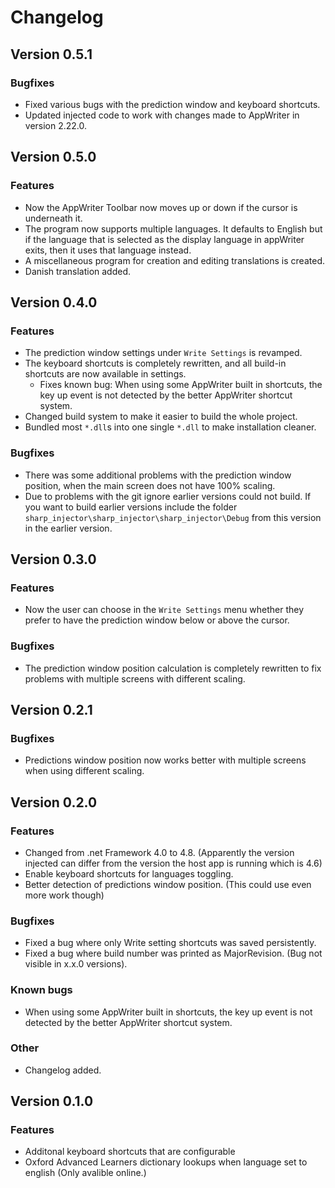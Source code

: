 # Changelog

## Version 0.5.1

### Bugfixes

- Fixed various bugs with the prediction window and keyboard shortcuts.
- Updated injected code to work with changes made to AppWriter in version 2.22.0.

## Version 0.5.0

### Features

- Now the AppWriter Toolbar now moves up or down if the cursor is underneath it.
- The program now supports multiple languages. It defaults to English but if the language that is selected as the display language in appWriter exits, then it uses that language instead.
- A miscellaneous program for creation and editing translations is created.
- Danish translation added.

## Version 0.4.0

### Features

- The prediction window settings under `Write Settings` is revamped.
- The keyboard shortcuts is completely rewritten, and all build-in shortcuts are now available in settings.
  - Fixes known bug: When using some AppWriter built in shortcuts, the key up event is not detected by the better AppWriter shortcut system.
- Changed build system to make it easier to build the whole project.
- Bundled most `*.dll`s into one single `*.dll` to make installation cleaner.

### Bugfixes

- There was some additional problems with the prediction window position, when the main screen does not have 100% scaling.
- Due to problems with the git ignore earlier versions could not build. If you want to build earlier versions include the folder `sharp_injector\sharp_injector\sharp_injector\Debug` from this version in the earlier version.

## Version 0.3.0

### Features

- Now the user can choose in the `Write Settings` menu whether they prefer to have the prediction window below or above the cursor.

### Bugfixes

- The prediction window position calculation is completely rewritten to fix problems with multiple screens with different scaling.

## Version 0.2.1

### Bugfixes

- Predictions window position now works better with multiple screens when using different scaling.

## Version 0.2.0

### Features

- Changed from .net Framework 4.0 to 4.8. (Apparently the version injected can differ from the version the host app is running which is 4.6)
- Enable keyboard shortcuts for languages toggling.
- Better detection of predictions window position. (This could use even more work though)

### Bugfixes

- Fixed a bug where only Write setting shortcuts was saved persistently.
- Fixed a bug where build number was printed as MajorRevision. (Bug not visible in x.x.0 versions).

### Known bugs

- When using some AppWriter built in shortcuts, the key up event is not detected by the better AppWriter shortcut system.

### Other

- Changelog added.

## Version 0.1.0

### Features

- Additonal keyboard shortcuts that are configurable
- Oxford Advanced Learners dictionary lookups when language set to english (Only avalible online.)
